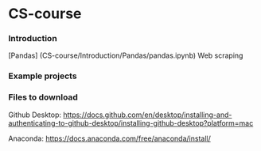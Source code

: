 # CS-course

### Introduction
[Pandas] (CS-course/Introduction/Pandas/pandas.ipynb)
Web scraping


### Example projects

### Files to download
Github Desktop: 
https://docs.github.com/en/desktop/installing-and-authenticating-to-github-desktop/installing-github-desktop?platform=mac 

Anaconda: 
https://docs.anaconda.com/free/anaconda/install/ 

